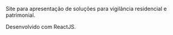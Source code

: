 Site para apresentação de soluções para vigilância residencial e patrimonial.

Desenvolvido com ReactJS.
